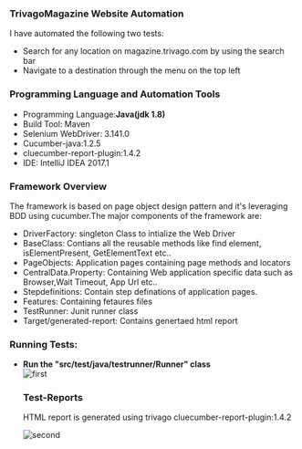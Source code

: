 <h3>TrivagoMagazine Website Automation</h3>
<p>I have automated the following two tests:</p>
<ul><li>Search for any location on magazine.trivago.com by using the search bar</li>
<li>Navigate to a destination through the menu on the top left</li>
</ul>
<h3>Programming Language and Automation Tools</h3>
<ul><li>Programming Language:<b>Java(jdk 1.8)</b></li>
  <li> Build Tool: Maven</li>
  <li> Selenium WebDriver: 3.141.0 </li>
  <li> Cucumber-java:1.2.5</li>
  <li>cluecumber-report-plugin:1.4.2</li>
  <li> IDE: IntelliJ IDEA 2017.1</li>
</ul>
<h3>Framework Overview</h3>
<p>The framework is based on page object design pattern and it's leveraging BDD using cucumber.The major components of the framework are:</p>
<ul><li> DriverFactory: singleton Class to intialize the Web Driver</li> <li> BaseClass: Contians all the reusable methods like find element, isElementPresent, GetElementText etc..</li><li>PageObjects: Application pages containing page methods and locators</li>
  <li>CentralData.Property: Containing Web application specific data such as Browser,Wait Timeout, App Url etc.. </li>
  <li>Stepdefinitions: Contain step definations of application pages.</li>
  <li>Features: Containing fetaures files</li>
  <li>TestRunner: Junit runner class</li>
  <li>Target/generated-report: Contains genertaed html report</li>
  </ul>
  <h3>Running Tests:</h3>
  <ul>
  <li><b>Run the "src/test/java/testrunner/Runner" class</b></li>
 <img src="https://preview.ibb.co/eufq50/first.png" alt="first" border="0">
 <br/>
 <h3>Test-Reports</h3>
 <p>HTML report is generated using trivago cluecumber-report-plugin:1.4.2</p>
 <img src="https://preview.ibb.co/ntvwdL/second.png" alt="second" border="0">
  </ul>
